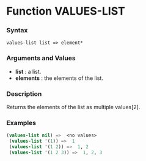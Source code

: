 <!-- Generated on 05/10/2020 by https://github.com/anto2oo/clhs-evolved -->

# Function VALUES-LIST

### Syntax
`values-list list => element*`  


### Arguments and Values
- **list** : a list.   
- **elements** : the elements of the list.   


### Description
Returns the elements of the list as multiple values[2].



### Examples
```lisp 
(values-list nil) =>  <no values>
 (values-list '(1)) =>  1
 (values-list '(1 2)) =>  1, 2
 (values-list '(1 2 3)) =>  1, 2, 3
```
